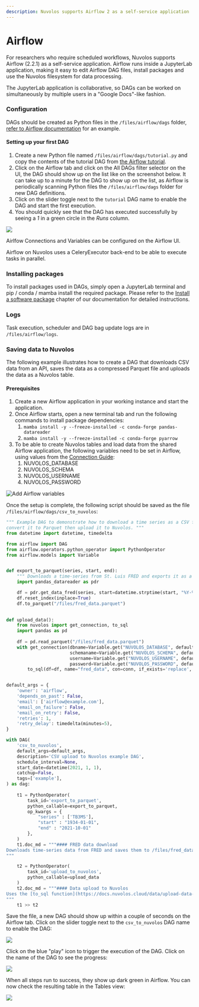 ```yaml
---
description: Nuvolos supports Airflow 2 as a self-service application
---
```


# Airflow

For researchers who require scheduled workflows, Nuvolos supports Airflow (2.2.1) as a self-service application. Airflow runs inside a JupyterLab application, making it easy to edit Airflow DAG files, install packages and use the Nuvolos filesystem for data processing.

The JupyterLab application is collaborative, so DAGs can be worked on simultaneously by multiple users in a "Google Docs"-like fashion.

### Configuration

DAGs should be created as Python files in the `/files/airflow/dags` folder, [refer to Airflow documentation](https://airflow.apache.org/docs/apache-airflow/stable/tutorial.html) for an example.

#### Setting up your first DAG

1. Create a new Python file named `/files/airflow/dags/tutorial.py` and copy the contents of the tutorial DAG from [the Airflow tutorial](https://airflow.apache.org/docs/apache-airflow/stable/tutorial.html#example-pipeline-definition).
2. Click on the Airflow tab and click on the All DAGs filter selector on the UI, the DAG should show up on the list like on the screenshot below. It can take up to a minute for the DAG to show up on the list, as Airflow is periodically scanning Python files the `/files/airflow/dags` folder for new DAG definitions.
3. Click on the slider toggle next to the `tutorial` DAG name to enable the DAG and start the first execution.
4. You should quickly see that the DAG has executed successfully by seeing a _1_ in a green circle in the _Runs_ column.

![](<../../.gitbook/assets/Screenshot 2021-11-02 at 10.31.07.png>)

Airlfow Connections and Variables can be configured on the Airflow UI.

Airflow on Nuvolos uses a CeleryExecutor back-end to be able to execute tasks in parallel.

### Installing packages

To install packages used in DAGs, simply open a JupyterLab terminal and pip / conda / mamba install the required package. Please refer to the [Install a software package](install-a-software-package.md) chapter of our documentation for detailed instructions.

### Logs

Task execution, scheduler and DAG bag update logs are in `/files/airflow/logs`.

### Saving data to Nuvolos

The following example illustrates how to create a DAG that downloads CSV data from an API, saves the data as a compressed Parquet file and uploads the data as a Nuvolos table.

#### Prerequisites

1. Create a new Airflow application in your working instance and start the application.
2. Once Airflow starts, open a new terminal tab and run the following commands to install package dependencies:
   1. `mamba install -y --freeze-installed -c conda-forge pandas-datareader`
   2. `mamba install -y --freeze-installed -c conda-forge pyarrow`
3. To be able to create Nuvolos tables and load data from the shared Airflow application, the following variables need to be set in Airflow, using values from the [Connection Guide](../../data/the-table-view/):&#x20;
   1. NUVOLOS\_DATABASE
   2. NUVOLOS\_SCHEMA
   3. NUVOLOS\_USERNAME
   4. NUVOLOS\_PASSWORD

![Add Airflow variables](<../../.gitbook/assets/Screenshot 2021-11-09 at 15.38.46.png>)

Once the setup is complete, the following script should be saved as the file `/files/airflow/dags/csv_to_nuvolos`:

```python
""" Example DAG to demonstrate how to download a time series as a CSV file, 
convert it to Parquet then upload it to Nuvolos. """
from datetime import datetime, timedelta

from airflow import DAG
from airflow.operators.python_operator import PythonOperator
from airflow.models import Variable


def export_to_parquet(series, start, end):
    """ Downloads a time-series from St. Luis FRED and exports it as a Parquet file. """
    import pandas_datareader as pdr

    df = pdr.get_data_fred(series, start=datetime.strptime(start, "%Y-%m-%d"), end=datetime.strptime(end, "%Y-%m-%d"))
    df.reset_index(inplace=True)
    df.to_parquet("/files/fred_data.parquet")
    

def upload_data():
    from nuvolos import get_connection, to_sql
    import pandas as pd
    
    df = pd.read_parquet("/files/fred_data.parquet")
    with get_connection(dbname=Variable.get("NUVOLOS_DATABASE", default_var=""), 
                        schemaname=Variable.get("NUVOLOS_SCHEMA", default_var="master/development"),
                        username=Variable.get("NUVOLOS_USERNAME", default_var="<YOUR_USER>"),
                        password=Variable.get("NUVOLOS_PASSWORD", default_var="dummy")) as conn:
        to_sql(df=df, name="fred_data", con=conn, if_exists='replace', index=False)


default_args = {
    'owner': 'airflow',
    'depends_on_past': False,
    'email': ['airflow@example.com'],
    'email_on_failure': False,
    'email_on_retry': False,
    'retries': 1,
    'retry_delay': timedelta(minutes=5),
}

with DAG(
    'csv_to_nuvolos',
    default_args=default_args,
    description='CSV upload to Nuvolos example DAG',
    schedule_interval=None,
    start_date=datetime(2021, 1, 1),
    catchup=False,
    tags=['example'],
) as dag:
    
    t1 = PythonOperator(
        task_id='export_to_parquet',
        python_callable=export_to_parquet,
        op_kwargs = {
            "series" : ['TB3MS'],
            "start" : "1934-01-01",
            "end" : "2021-10-01"
        },
    )
    t1.doc_md = """#### FRED data download
Downloads time-series data from FRED and saves them to /files/fred_data.parquet.
"""

    t2 = PythonOperator(
        task_id='upload_to_nuvolos',
        python_callable=upload_data
    )
    t2.doc_md = """#### Data upload to Nuvolos
Uses the [to_sql function](https://docs.nuvolos.cloud/data/upload-data-to-nuvolos#1.-python) of the Nuvolos connector to upload the data as a Nuvolos table.
"""
    t1 >> t2
```

Save the file, a new DAG should show up within a couple of seconds on the Airflow tab. Click on the slider toggle next to the `csv_to_nuvolos` DAG name to enable the DAG:

![](<../../.gitbook/assets/Screenshot 2021-11-09 at 15.45.43.png>)

Click on the blue "play" icon to trigger the execution of the DAG. Click on the name of the DAG to see the progress:

![](<../../.gitbook/assets/Screenshot 2021-11-09 at 15.48.26.png>)

When all steps run to success, they show up dark green in Airflow. You can now check the resulting table in the Tables view:

![](<../../.gitbook/assets/Screenshot 2021-11-09 at 15.51.06.png>)
